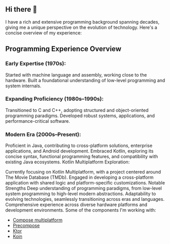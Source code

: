 ## Hi there 👋 

<!--
**corbettcode/corbettcode** is a ✨ _special_ ✨ repository because its `README.md` (this file) appears on your GitHub profile.

Here are some ideas to get you started:

- 🔭 I’m currently working on ...
- 🌱 I’m currently learning ...
- 👯 I’m looking to collaborate on ...
- 🤔 I’m looking for help with ...
- 💬 Ask me about ...
- 📫 How to reach me: ...
- 😄 Pronouns: ...
- ⚡ Fun fact: ...
-->
I have a rich and extensive programming background spanning decades, giving me a unique perspective on the evolution of technology. Here's a concise overview of my experience:

## Programming Experience Overview

### Early Expertise (1970s):

Started with machine language and assembly, working close to the hardware.
Built a foundational understanding of low-level programming and system internals.

### Expanding Proficiency (1980s–1990s):

Transitioned to C and C++, adopting structured and object-oriented programming paradigms.
Developed robust systems, applications, and performance-critical software.

### Modern Era (2000s–Present):

Proficient in Java, contributing to cross-platform solutions, enterprise applications, and Android development.
Embraced Kotlin, exploring its concise syntax, functional programming features, and compatibility with existing Java ecosystems.
Kotlin Multiplatform Exploration:

Currently focusing on Kotlin Multiplatform, with a project centered around The Movie Database (TMDb).
Engaged in developing a cross-platform application with shared logic and platform-specific customizations.
Notable Strengths
Deep understanding of programming paradigms, from low-level system programming to high-level modern abstractions.
Adaptability to evolving technologies, seamlessly transitioning across eras and languages.
Comprehensive experience across diverse hardware platforms and development environments. Some of the components I'm working with:
- [Compose multiplatform](https://github.com/JetBrains/compose-multiplatform)
- [Precompose](https://github.com/Tlaster/PreCompose)
- [Ktor](https://ktor.io/)
- [Koin](https://insert-koin.io/)
